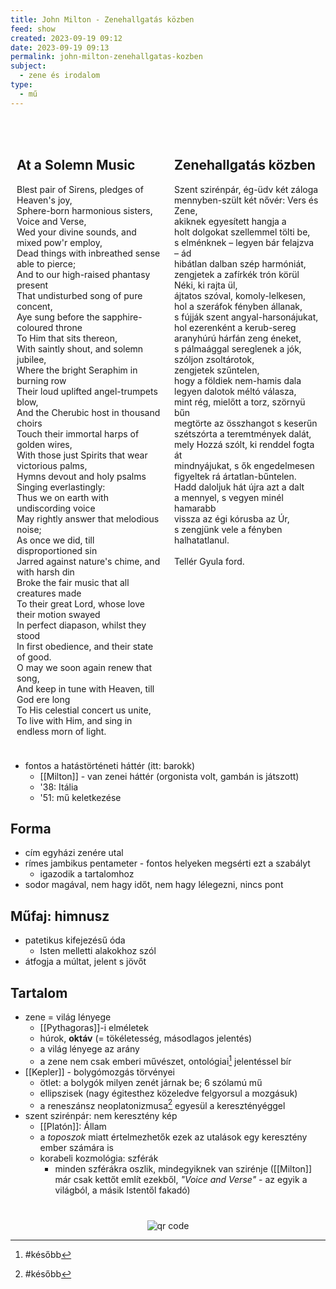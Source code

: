 ```yaml
---
title: John Milton - Zenehallgatás közben
feed: show
created: 2023-09-19 09:12
date: 2023-09-19 09:13
permalink: john-milton-zenehallgatas-kozben
subject:
  - zene és irodalom
type:
  - mű
---
```

#
<div style="display: flex;"> <div style="flex: 1; padding: 10px;"> <h2>At a Solemn Music</h2> <p> Blest pair of Sirens, pledges of Heaven's joy,<br> Sphere-born harmonious sisters, Voice and Verse,<br> Wed your divine sounds, and mixed pow'r employ,<br> Dead things with inbreathed sense able to pierce;<br> And to our high-raised phantasy present<br> That undisturbed song of pure concent,<br> Aye sung before the sapphire-coloured throne<br> To Him that sits thereon,<br> With saintly shout, and solemn jubilee,<br> Where the bright Seraphim in burning row<br> Their loud uplifted angel-trumpets blow,<br> And the Cherubic host in thousand choirs<br> Touch their immortal harps of golden wires,<br> With those just Spirits that wear victorious palms,<br> Hymns devout and holy psalms<br> Singing everlastingly:<br> Thus we on earth with undiscording voice<br> May rightly answer that melodious noise;<br> As once we did, till disproportioned sin<br> Jarred against nature's chime, and with harsh din<br> Broke the fair music that all creatures made<br> To their great Lord, whose love their motion swayed<br> In perfect diapason, whilst they stood<br> In first obedience, and their state of good.<br> O may we soon again renew that song,<br> And keep in tune with Heaven, till God ere long<br> To His celestial concert us unite,<br> To live with Him, and sing in endless morn of light. </p> </div> <div style="flex: 1; padding: 10px;"> <h2>Zenehallgatás közben</h2> <p> Szent szirénpár, ég-üdv két záloga<br> mennyben-szült két nővér: Vers és Zene,<br> akiknek egyesített hangja a<br> holt dolgokat szellemmel tölti be,<br> s elménknek – legyen bár felajzva – ád<br> hibátlan dalban szép harmóniát,<br> zengjetek a zafírkék trón körül<br> Néki, ki rajta ül,<br> ájtatos szóval, komoly-lelkesen,<br> hol a szeráfok fényben állanak,<br> s fújják szent angyal-harsonájukat,<br> hol ezerenként a kerub-sereg<br> aranyhúrú hárfán zeng éneket,<br> s pálmaággal sereglenek a jók,<br> szóljon zsoltárotok,<br> zengjetek szűntelen,<br> hogy a földiek nem-hamis dala<br> legyen dalotok méltó válasza,<br> mint rég, mielőtt a torz, szörnyü bűn<br> megtörte az összhangot s keserűn<br> szétszórta a teremtmények dalát,<br> mely Hozzá szólt, ki renddel fogta át<br> mindnyájukat, s ők engedelmesen<br> figyeltek rá ártatlan-bűntelen.<br> Hadd daloljuk hát újra azt a dalt<br> a mennyel, s vegyen minél hamarabb<br> vissza az égi kórusba az Úr,<br> s zengjünk vele a fényben halhatatlanul.<br><br>Tellér Gyula ford.</p> </div> </div>

- fontos a hatástörténeti háttér (itt: barokk)
	- [[Milton]] - van zenei háttér (orgonista volt, gambán is játszott)
	- '38: Itália
	- '51: mű keletkezése

## Forma
 - cím egyházi zenére utal
 - rímes jambikus pentameter - fontos helyeken megsérti ezt a szabályt
	 - igazodik a tartalomhoz
- sodor magával, nem hagy időt, nem hagy lélegezni, nincs pont
## Műfaj: himnusz
- patetikus kifejezésű óda
	- Isten melletti alakokhoz szól
- átfogja a múltat, jelent s jövőt
## Tartalom
 - zene = világ lényege
	 - [[Pythagoras]]-i elméletek
	 - húrok, **oktáv** (= tökéletesség, másodlagos jelentés)
	 - a világ lényege az arány
	 - a zene nem csak emberi művészet, ontológiai[^1] jelentéssel bír
 - [[Kepler]] - bolygómozgás törvényei
	 - ötlet: a bolygók milyen zenét járnak be; 6 szólamú mű
	 - ellipszisek (nagy égitesthez közeledve felgyorsul a mozgásuk)
	- a reneszánsz neoplatonizmusa[^2] egyesül a keresztényéggel
- szent szirénpár: nem keresztény kép
	- [[Platón]]: Állam
	- a *toposzok* miatt értelmezhetők ezek az utalások egy keresztény ember számára is
	- korabeli kozmológia: szférák
		- minden szférákra oszlik, mindegyiknek van szirénje ([[Milton]] már csak kettőt említ ezekből, *"Voice and Verse"* - az egyik a világból, a másik Istentől fakadó)

[^1]: #később 
[^2]: #később 



#
<p style="text-align: center;"><img src="https://chart.googleapis.com/chart?cht=qr&chl=https://notes.andrasdenes.com/john-milton-zenehallgatas-kozben&chs=180x180&choe=UTF-8&chld=L|2" alt="qr code"></p>

